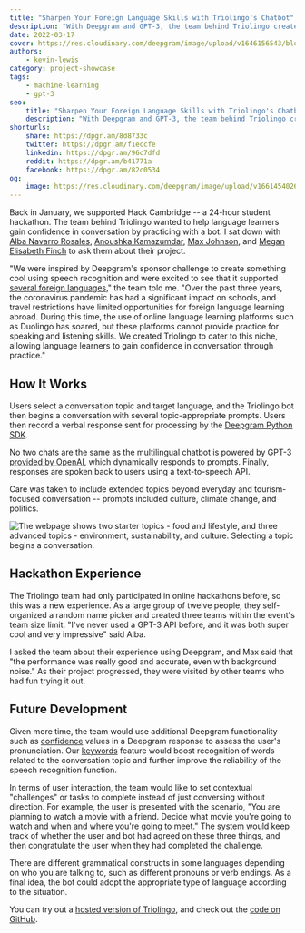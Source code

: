 ```yaml
---
title: "Sharpen Your Foreign Language Skills with Triolingo's Chatbot"
description: "With Deepgram and GPT-3, the team behind Triolingo created a realistic multilingual chatbot to help language learners gain confidence in conversation. Read about it here."
date: 2022-03-17
cover: https://res.cloudinary.com/deepgram/image/upload/v1646156543/blog/2022/03/foreign-language-practice-triolingo/cover.jpg
authors:
    - kevin-lewis
category: project-showcase
tags:
    - machine-learning
    - gpt-3
seo:
    title: "Sharpen Your Foreign Language Skills with Triolingo's Chatbot"
    description: "With Deepgram and GPT-3, the team behind Triolingo created a realistic multilingual chatbot to help language learners gain confidence in conversation. Read about it here."
shorturls:
    share: https://dpgr.am/8d8733c
    twitter: https://dpgr.am/f1eccfe
    linkedin: https://dpgr.am/96c7dfd
    reddit: https://dpgr.am/b41771a
    facebook: https://dpgr.am/82c0534
og:
    image: https://res.cloudinary.com/deepgram/image/upload/v1661454026/blog/foreign-language-practice-triolingo/ograph.png
---
```


Back in January, we supported Hack Cambridge -- a 24-hour student hackathon. The team behind Triolingo wanted to help language learners gain confidence in conversation by practicing with a bot. I sat down with [Alba Navarro Rosales](https://github.com/Alba-NR), [Anoushka Kamazumdar](https://github.com/anoushkamazumdar), [Max Johnson](https://github.com/MaxTheComputerer), and [Megan Elisabeth Finch](https://github.com/meganelisabethfinch) to ask them about their project.

"We were inspired by Deepgram's sponsor challenge to create something cool using speech recognition and were excited to see that it supported [several foreign languages](https://developers.deepgram.com/documentation/features/language/)," the team told me. "Over the past three years, the coronavirus pandemic has had a significant impact on schools, and travel restrictions have limited opportunities for foreign language learning abroad. During this time, the use of online language learning platforms such as Duolingo has soared, but these platforms cannot provide practice for speaking and listening skills. We created Triolingo to cater to this niche, allowing language learners to gain confidence in conversation through practice."

## How It Works

Users select a conversation topic and target language, and the Triolingo bot then begins a conversation with several topic-appropriate prompts. Users then record a verbal response sent for processing by the [Deepgram Python SDK](https://developers.deepgram.com/sdks-tools/).

No two chats are the same as the multilingual chatbot is powered by GPT-3 [provided by OpenAI](https://openai.com/api/), which dynamically responds to prompts. Finally, responses are spoken back to users using a text-to-speech API.

Care was taken to include extended topics beyond everyday and tourism-focused conversation -- prompts included culture, climate change, and politics.

![The webpage shows two starter topics - food and lifestyle, and three advanced topics - environment, sustainability, and culture. Selecting a topic begins a conversation.](https://res.cloudinary.com/deepgram/image/upload/v1646156558/blog/2022/03/foreign-language-practice-triolingo/screenshot.png)

## Hackathon Experience

The Triolingo team had only participated in online hackathons before, so this was a new experience. As a large group of twelve people, they self-organized a random name picker and created three teams within the event's team size limit. "I've never used a GPT-3 API before, and it was both super cool and very impressive" said Alba.

I asked the team about their experience using Deepgram, and Max said that "the performance was really good and accurate, even with background noise." As their project progressed, they were visited by other teams who had fun trying it out.

## Future Development

Given more time, the team would use additional Deepgram functionality such as [confidence](https://developers.deepgram.com/documentation/guides/transcription/#analyze-response) values in a Deepgram response to assess the user's pronunciation. Our [keywords](https://developers.deepgram.com/documentation/features/keywords/) feature would boost recognition of words related to the conversation topic and further improve the reliability of the speech recognition function.

In terms of user interaction, the team would like to set contextual "challenges" or tasks to complete instead of just conversing without direction. For example, the user is presented with the scenario, "You are planning to watch a movie with a friend. Decide what movie you're going to watch and when and where you're going to meet." The system would keep track of whether the user and bot had agreed on these three things, and then congratulate the user when they had completed the challenge.

There are different grammatical constructs in some languages depending on who you are talking to, such as different pronouns or verb endings. As a final idea, the bot could adopt the appropriate type of language according to the situation.

You can try out a [hosted version of Triolingo](https://triolingo.blockfour.co.uk/), and check out the [code on GitHub](https://github.com/meganelisabethfinch/HackCambridgeAtlas).

        